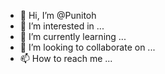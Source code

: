 - 👋 Hi, I’m @Punitoh
- 👀 I’m interested in ...
- 🌱 I’m currently learning ...
- 💞️ I’m looking to collaborate on ...
- 📫 How to reach me ...

<!---
Punitoh/Punitoh is a ✨ special ✨ repository because its `README.md` (this file) appears on your GitHub profile.
You can click the Preview link to take a look at your changes.
--->

